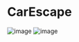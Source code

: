 # CarEscape
![image](https://github.com/user-attachments/assets/849fdc06-7e33-43bd-9dae-4a5df6777943)
![image](https://github.com/user-attachments/assets/aa1b79e0-50d2-4e8e-9552-770544fb8137)
